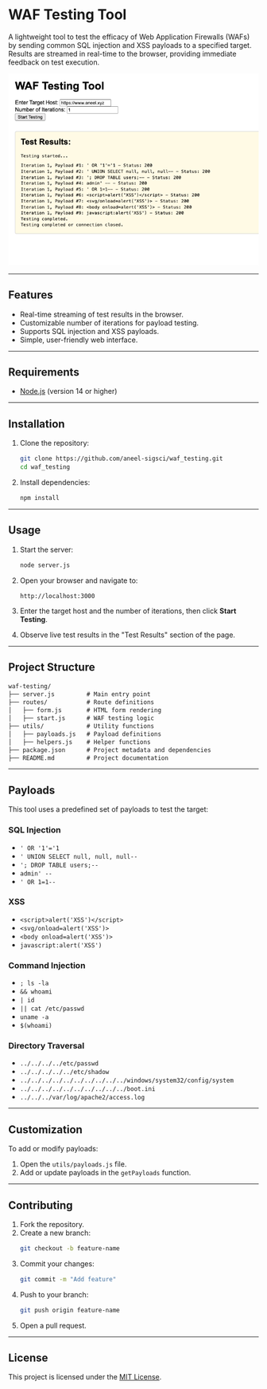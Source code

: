 # WAF Testing Tool

A lightweight tool to test the efficacy of Web Application Firewalls (WAFs) by sending common SQL injection and XSS payloads to a specified target. Results are streamed in real-time to the browser, providing immediate feedback on test execution.

![WAF Testing Tool Interface](images/screenshot.png)

---

## Features
- Real-time streaming of test results in the browser.
- Customizable number of iterations for payload testing.
- Supports SQL injection and XSS payloads.
- Simple, user-friendly web interface.

---

## Requirements
- [Node.js](https://nodejs.org/) (version 14 or higher)

---

## Installation
1. Clone the repository:
   ```bash
   git clone https://github.com/aneel-sigsci/waf_testing.git
   cd waf_testing
   ```

2. Install dependencies:
   ```bash
   npm install
   ```

---

## Usage
1. Start the server:
   ```bash
   node server.js
   ```

2. Open your browser and navigate to:
   ```
   http://localhost:3000
   ```

3. Enter the target host and the number of iterations, then click **Start Testing**.

4. Observe live test results in the "Test Results" section of the page.

---

## Project Structure
```
waf-testing/
├── server.js         # Main entry point
├── routes/           # Route definitions
│   ├── form.js       # HTML form rendering
│   ├── start.js      # WAF testing logic
├── utils/            # Utility functions
│   ├── payloads.js   # Payload definitions
│   ├── helpers.js    # Helper functions
├── package.json      # Project metadata and dependencies
├── README.md         # Project documentation
```

---

## Payloads
This tool uses a predefined set of payloads to test the target:
### SQL Injection
- `' OR '1'='1`
- `' UNION SELECT null, null, null--`
- `'; DROP TABLE users;--`
- `admin' --`
- `' OR 1=1--`

### XSS
- `<script>alert('XSS')</script>`
- `<svg/onload=alert('XSS')>`
- `<body onload=alert('XSS')>`
- `javascript:alert('XSS')`

### Command Injection
- `; ls -la`
- `&& whoami`
- `| id`
- `|| cat /etc/passwd`
- ``uname -a``
- `$(whoami)`

### Directory Traversal
- `../../../../etc/passwd`
- `../../../../../etc/shadow`
- `../../../../../../../../../../windows/system32/config/system`
- `../../../../../../../../../../boot.ini`
- `../../../var/log/apache2/access.log`

---

## Customization
To add or modify payloads:
1. Open the `utils/payloads.js` file.
2. Add or update payloads in the `getPayloads` function.

---

## Contributing
1. Fork the repository.
2. Create a new branch:
   ```bash
   git checkout -b feature-name
   ```
3. Commit your changes:
   ```bash
   git commit -m "Add feature"
   ```
4. Push to your branch:
   ```bash
   git push origin feature-name
   ```
5. Open a pull request.

---

## License
This project is licensed under the [MIT License](LICENSE).